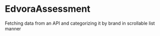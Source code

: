 # EdvoraAssessment
Fetching data from an API and categorizing it by brand in scrollable list manner
